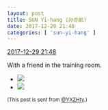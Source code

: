 ```yaml
---
layout: post
title: SUN Yi-hang (孙亦航)
date: 2017-12-29 21:48
categories: [ 'sun-yi-hang' ]
---
```


<div class="weibo-info">
  <a href="https://weibo.com/2565158051/FBW063buc">2017-12-29 21:48</a>
</div>

With a friend in the training room.

<!-- more -->

<ul class="weibo-pic-list-1">
  <li class="weibo-pic">
    <a href="https://wx1.sinaimg.cn/mw690/98e534a3gy1fmxz5rrfjej22kw3vcqv6.jpg"><img src="//wx1.sinaimg.cn/thumb150/98e534a3gy1fmxz5rrfjej22kw3vcqv6.jpg" /></a>
  </li>
  <li class="weibo-pic">
    <a href="https://wx3.sinaimg.cn/mw690/98e534a3gy1fmxz5jttrhj22kw3vcnpg.jpg"><img src="//wx3.sinaimg.cn/thumb150/98e534a3gy1fmxz5jttrhj22kw3vcnpg.jpg" /></a>
  </li>
</ul>

<small>(This post is sent from [@YXZHty](http://weibo.com/2565158051).)</small>
